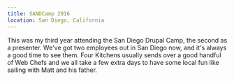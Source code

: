 ```yaml
---
title: SANDCamp 2016
location: San Diego, California
---
```


This was my third year attending the San Diego Drupal Camp, the second as a
presenter. We've got two employees out in San Diego now, and it's always a good
time to see them. Four Kitchens usually sends over a good handful of Web Chefs
and we all take a few extra days to have some local fun like sailing with Matt
and his father.
